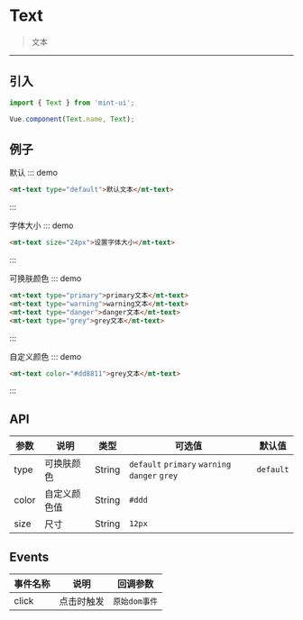 # Text

> 文本

-------------

## 引入

```javascript
import { Text } from 'mint-ui';

Vue.component(Text.name, Text);
```

## 例子


默认
::: demo
```html
<mt-text type="default">默认文本</mt-text>
```
:::


字体大小
::: demo
```html
<mt-text size="24px">设置字体大小</mt-text>
```
:::


可换肤颜色
::: demo
```html
<mt-text type="primary">primary文本</mt-text>
<mt-text type="warning">warning文本</mt-text>
<mt-text type="danger">danger文本</mt-text>
<mt-text type="grey">grey文本</mt-text>
```
:::


自定义颜色
::: demo
```html
<mt-text color="#dd8811">grey文本</mt-text>
```
:::


## API
| 参数 | 说明 | 类型 | 可选值 | 默认值 |
|------|-------|---------|-------|--------|
| type | 可换肤颜色 | String | `default` `primary` `warning` `danger` `grey` | `default` |
| color | 自定义颜色值| String | `#ddd` |  |
| size | 尺寸 | String | `12px` |  |

## Events
| 事件名称 | 说明 | 回调参数 |
|---------- |-------- |---------- |
| click  | 点击时触发 | `原始dom事件`  |